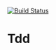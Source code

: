[![Build Status](https://travis-ci.org/chrismatgit/Tdd.svg?branch=master)](https://travis-ci.org/chrismatgit/Tdd)

# Tdd
